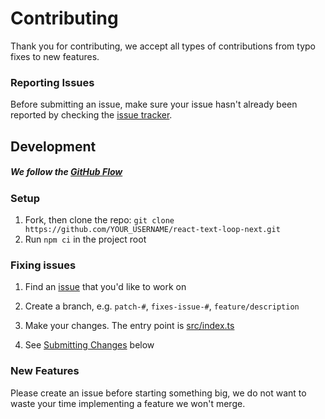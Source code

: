 # Contributing

Thank you for contributing, we accept all types of contributions from typo fixes to new features.

### Reporting Issues

Before submitting an issue, make sure your issue hasn't already been reported by checking the [issue tracker](https://github.com/samarmohan/react-text-loop-next/issues).

## Development

##### We follow the [GitHub Flow](https://guides.github.com/introduction/flow/)

### Setup

1. Fork, then clone the repo:
   `git clone https://github.com/YOUR_USERNAME/react-text-loop-next.git`
2. Run `npm ci` in the project root

### Fixing issues

1. Find an [issue](https://github.com/samarmohan/react-text-loop-next/issues) that you'd like to work on

2. Create a branch, e.g. `patch-#`, `fixes-issue-#`, `feature/description`

3. Make your changes. The entry point is [src/index.ts](./src/index.ts)

4. See [Submitting Changes](#submitting-changes) below

### New Features

Please create an issue before starting something big, we do not want to waste your time implementing a feature we won't merge.
